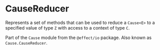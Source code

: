 # CauseReducer

Represents a set of methods that can be used to reduce a `Cause<E>` to a
specified value of type `Z` with access to a context of type `C`.

Part of the `Cause` module from the `@effect/io` package. Also known as `Cause.CauseReducer`.

